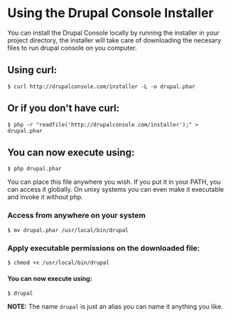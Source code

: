 # Using the Drupal Console Installer
You can install the Drupal Console locally by running the installer in your project directory, the installer will take care of downloading the necesary files to run drupal console on you computer.

## Using curl:
```
$ curl http://drupalconsole.com/installer -L -o drupal.phar
```
## Or if you don't have curl:
```
$ php -r "readfile('http://drupalconsole.com/installer');" > drupal.phar
```

## You can now execute using:
```
$ php drupal.phar
```

You can place this file anywhere you wish. If you put it in your PATH, you can access it globally. On unixy systems you can even make it executable and invoke it without php.

### Access from anywhere on your system
```
$ mv drupal.phar /usr/local/bin/drupal
```

### Apply executable permissions on the downloaded file:
```
$ chmod +x /usr/local/bin/drupal
```

#### You can now execute using:
```
$ drupal
```

**NOTE:** The name `drupal` is just an alias you can name it anything you like.
